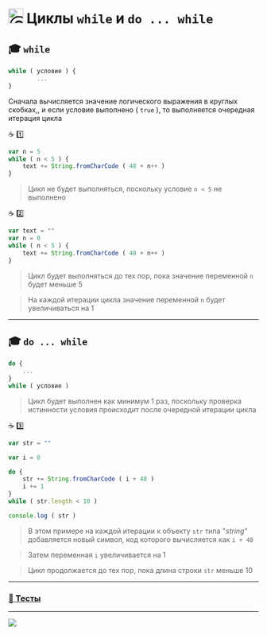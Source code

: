 # <img src="https://avatars2.githubusercontent.com/u/19735284?s=40&v=4" width="30" title="Ⓒ Irina Fylyppova ( garevna ) 2019"/> Циклы `while` и `do ... while`

## :mortar_board: `while`
```javascript
while ( условие ) {
        ...
}
```
Сначала вычисляется значение логического выражения в круглых скобках,, и если условие выполнено ( `true` ), то выполняется очередная итерация цикла

:coffee: :one:

```javascript
var n = 5
while ( n < 5 ) {
    text += String.fromCharCode ( 48 + n++ )
}
```
> Цикл не будет выполняться, поскольку условие `n < 5` не выполнено

:coffee: :two:

```javascript
var text = ""
var n = 0
while ( n < 5 ) {
    text += String.fromCharCode ( 48 + n++ )
}
```
> Цикл будет выполняться до тех пор, пока значение переменной `n` будет меньше 5

> На каждой итерации цикла значение переменной `n` будет увеличиваться на 1

***

## :mortar_board: `do ... while`

```javascript
do {
    ...
}
while ( условие )
```
> Цикл будет выполнен как минимум 1 раз, поскольку проверка истинности условия происходит после очередной итерации цикла

:coffee: :three:

```javascript
var str = ""

var i = 0

do {
    str += String.fromCharCode ( i + 48 )
    i += 1
}
while ( str.length < 10 )

console.log ( str )
```
> В этом примере на каждой итерации к объекту `str` типа "_string_" добавляется новый символ, код которого вычисляется как `i + 48`

> Затем переменная `i` увеличивается на 1

> Цикл продолжается до тех пор, пока длина строки `str` меньше 10

***

### [:briefcase: Тесты](https://garevna.github.io/js-quiz/#while)

_________________________________________________________________________

![](https://github.com/garevna/js-course/raw/master/images/a-level-ico.png?raw=true)

